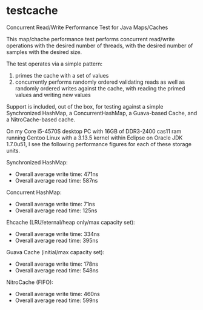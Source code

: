 testcache
=========

Concurrent Read/Write Performance Test for Java Maps/Caches

This map/chache performance test performs concurrent read/write operations with the desired number of threads, with the desired number of samples with the desired size.

The test operates via a simple pattern:
1) primes the cache with a set of values
2) concurrently performs randomly ordered validating reads as well as randomly ordered writes against the cache, with reading the primed values and writing new values

Support is included, out of the box, for testing against a simple Synchronized HashMap, a ConcurrentHashMap, a Guava-based Cache, and a NitroCache-based cache.

On my Core i5-4570S desktop PC with 16GB of DDR3-2400 cas11 ram running Gentoo Linux with a 3.13.5 kernel within Eclipse on Oracle JDK 1.7.0u51, I see the following performance figures for each of these storage units.

Synchronized HashMap:
 - Overall average write time: 471ns
 - Overall average read time: 587ns

Concurrent HashMap:
 - Overall average write time: 71ns
 - Overall average read time: 125ns

Ehcache (LRU/eternal/heap only/max capacity set):
 - Overall average write time: 334ns
 - Overall average read time: 395ns

Guava Cache (initial/max capacity set):
 - Overall average write time: 178ns
 - Overall average read time: 548ns

NitroCache (FIFO):
 - Overall average write time: 460ns
 - Overall average read time: 599ns
